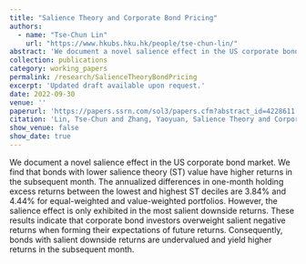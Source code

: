 ```yaml
---
title: "Salience Theory and Corporate Bond Pricing"
authors:
  - name: "Tse-Chun Lin"
    url: "https://www.hkubs.hku.hk/people/tse-chun-lin/"
abstract: 'We document a novel salience effect in the US corporate bond market. We find that bonds with lower salience theory (ST) value have higher returns in the subsequent month. The annualized differences in one-month holding excess returns between the lowest and highest ST deciles are 3.84% and 4.44% for equal-weighted and value-weighted portfolios. However, the salience effect is only exhibited in the most salient downside returns. These results indicate that corporate bond investors overweight salient negative returns when forming their expectations of future returns. Consequently, bonds with salient downside returns are undervalued and yield higher returns in the subsequent month.'
collection: publications
category: working_papers
permalink: /research/SalienceTheoryBondPricing
excerpt: 'Updated draft available upon request.'
date: 2022-09-30
venue: ''
paperurl: 'https://papers.ssrn.com/sol3/papers.cfm?abstract_id=4228611'
citation: 'Lin, Tse-Chun and Zhang, Yaoyuan, Salience Theory and Corporate Bond Pricing (September 22, 2022). Available at SSRN: https://ssrn.com/abstract=4228611 or http://dx.doi.org/10.2139/ssrn.4228611'
show_venue: false
show_date: true
---
```


We document a novel salience effect in the US corporate bond market. We find that bonds with lower salience theory (ST) value have higher returns in the subsequent month. The annualized differences in one-month holding excess returns between the lowest and highest ST deciles are 3.84% and 4.44% for equal-weighted and value-weighted portfolios. However, the salience effect is only exhibited in the most salient downside returns. These results indicate that corporate bond investors overweight salient negative returns when forming their expectations of future returns. Consequently, bonds with salient downside returns are undervalued and yield higher returns in the subsequent month.
